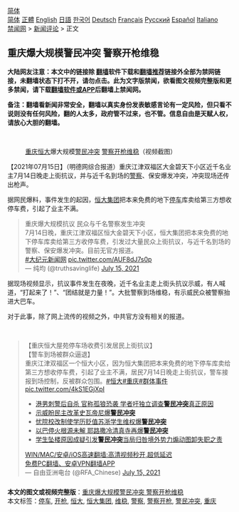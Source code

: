  <!-- 面包屑导航 --> <div class="breadcrumb"><!-- GTranslate: https://gtranslate.io/ -->  <div class="switcher notranslate">  <div class="selected">  <a href="#" onclick="return false;"> 简体</a>  </div>  <div class="option">  <a href="https://www.bannedbook.org" onclick="doGTranslate('zh-CN|zh-CN');jQuery('div.switcher div.selected a').html(jQuery(this).html());return false;" title="简体中文" class="nturl selected"> 简体</a>  <a href="https://www.bannedbook.org/zh-tw/" onclick="doGTranslate('zh-CN|zh-TW');jQuery('div.switcher div.selected a').html(jQuery(this).html());return false;" title="繁體中文" class="nturl"> 正體</a>  <a href="https://www.bannedbook.org/en/" onclick="doGTranslate('zh-CN|en');jQuery('div.switcher div.selected a').html(jQuery(this).html());return false;" title="English" class="nturl"> English</a>  <a href="https://www.bannedbook.org/ja/" onclick="doGTranslate('zh-CN|ja');jQuery('div.switcher div.selected a').html(jQuery(this).html());return false;" title="日本語" class="nturl"> 日語</a>  <a href="https://www.bannedbook.org/ko/" onclick="doGTranslate('zh-CN|ko');jQuery('div.switcher div.selected a').html(jQuery(this).html());return false;" title="한국어" class="nturl"> 한국어</a>  <a href="https://www.bannedbook.org/de/" onclick="doGTranslate('zh-CN|de');jQuery('div.switcher div.selected a').html(jQuery(this).html());return false;" title="Deutsch" class="nturl"> Deutsch</a>  <a href="https://www.bannedbook.org/fr/" onclick="doGTranslate('zh-CN|fr');jQuery('div.switcher div.selected a').html(jQuery(this).html());return false;" title="Français" class="nturl"> Français</a>  <a href="https://www.bannedbook.org/ru/" onclick="doGTranslate('zh-CN|ru');jQuery('div.switcher div.selected a').html(jQuery(this).html());return false;" title="Русский" class="nturl"> Русский</a>  <a href="https://www.bannedbook.org/es/" onclick="doGTranslate('zh-CN|es');jQuery('div.switcher div.selected a').html(jQuery(this).html());return false;" title="Español" class="nturl"> Español</a>  <a href="https://www.bannedbook.org/it/" onclick="doGTranslate('zh-CN|it');jQuery('div.switcher div.selected a').html(jQuery(this).html());return false;" title="Italiano" class="nturl"> Italiano</a>  </div>  </div>      <div class='breadcrumb-sub'><!-- Breadcrumb NavXT 6.3.0 --> <a href="https://www.bannedbook.org/" class="home">禁闻网</a> &gt; <a href="https://www.bannedbook.org/bnews/comments/" class="category">新闻评论</a> &gt; 正文</div></div><h2>重庆爆大规模警民冲突 警察开枪维稳</h2> <p class="notice"><b>大陆网友注意：本文中的链接除 <a href="https://github.com/bannedbook/fanqiang" >翻墙</a>软件下载和<a href="https://github.com/killgcd/justmysocks/blob/master/README.md">翻墙推荐</a>链接外全部为禁网链接，未翻墙状态下打不开，请勿点击。此为文字版禁闻，欲看图文视频完整版和更多禁闻，请下载<a href="https://github.com/bannedbook/fanqiang">翻墙软件或APP</a>后翻墙上禁闻网。</p><p>备注：翻墙看新闻非常安全，翻墙以真实身份发表敏感言论有一定风险，但只看不说则没有任何风险，翻的人太多，政府管不过来，也不管。信息自由是天赋人权，请放心大胆的翻墙。</b></p>  <div class="entry"> <br /> <figure><a href="https://i0.wp.com/upload-images-bucket-v64rleca837do.s3.eu-west-1.amazonaws.com/wp-content/uploads/2021/07/15192850/Screen-Shot-2021-07-15-at-15.28.10.png?fit=458%2C734&#038;ssl=1" data-caption="重庆恒大爆大规模警民冲突  警察开枪维稳（视频截图）"></a><figcaption class="wp-caption-text"><a href="https://www.bannedbook.org/bnews/tag/%e9%87%8d%e5%ba%86/" class="st_tag internal_tag" rel="tag" title="标签 重庆 下的日志">重庆</a><a href="https://www.bannedbook.org/bnews/tag/%E6%81%92%E5%A4%A7/" class="st_tag internal_tag" rel="tag" title="标签 恒大 下的日志">恒大</a>爆大规模<a href="https://www.bannedbook.org/bnews/tag/%e8%ad%a6%e6%b0%91%e5%86%b2%e7%aa%81/" class="st_tag internal_tag" rel="tag" title="标签 警民冲突 下的日志">警民冲突</a>  <a href="https://www.bannedbook.org/bnews/tag/%E8%AD%A6%E5%AF%9F%E5%BC%80%E6%9E%AA/" class="st_tag internal_tag" rel="tag" title="标签 警察开枪 下的日志">警察开枪</a><a href="https://www.bannedbook.org/bnews/tag/%e7%bb%b4%e7%a8%b3/" class="st_tag internal_tag" rel="tag" title="标签 维稳 下的日志">维稳</a>（视频截图）</figcaption></figure> <p>【2021年07月15日】（明德网综合报道）重庆江津双福区大金碧天下小区近千名业主7月14日晚走上街抗议，并与近千名到场的<a href="https://www.bannedbook.org/bnews/tag/%e8%ad%a6%e5%af%9f/" class="st_tag internal_tag" rel="tag" title="标签 警察 下的日志">警察</a>、保安爆发冲突，冲突现场还传出枪声。</p> <p>据网民爆料，事件发生的起因，<a href="https://www.bannedbook.org/bnews/tag/%E6%81%92%E5%A4%A7%E9%9B%86%E5%9B%A2/" class="st_tag internal_tag" rel="tag" title="标签 恒大集团 下的日志">恒大集团</a>把本来免费的地下<a href="https://www.bannedbook.org/bnews/tag/%E5%81%9C%E8%BD%A6/" class="st_tag internal_tag" rel="tag" title="标签 停车 下的日志">停车</a>库卖给第三方想收停车费，引起了业主不满。</p>  <blockquote class="twitter-tweet" data-width="550" data-dnt="true"> 重庆爆大规模抗议    民众与千名警察发生冲突<br/> 7月14日晚，重庆江津双福区恒大金碧天下小区，恒大集团把本来免费的地下停车库卖给第三方收停车费，引发过大量民众上街抗议，与近千名到场的警察、保安爆发冲突。目前无官方报道。<br /> <a href="https://twitter.com/hashtag/%E5%A4%A7%E7%B4%80%E5%85%83%E6%96%B0%E8%81%9E%E7%B6%B2?src=hash&amp;ref_src=twsrc%5Etfw">#大纪元新闻网</a> <a href="https://t.co/AUF8dJ7s0p">pic.twitter.com/AUF8dJ7s0p</a><br/> &mdash; 纯均 (@truthsavinglife) <a href="https://twitter.com/truthsavinglife/status/1415633181802381312?ref_src=twsrc%5Etfw">July 15, 2021</a><br/> </blockquote> <p>据现场视频显示，抗议事件发生在夜晚，近千名业主走上街头抗议示威，有人喊道，“打起来了！”、“团结就是力量！”。大批警察到场维稳，有示威民众被警察抬进大巴车。</p> <p>对于此事，除了网上流传的视频之外，中共官方没有相关的报道。</p>  <p>&nbsp;</p> <blockquote class="twitter-tweet" data-width="550" data-dnt="true"> 【重庆恒大屋苑停车场收费引发居民上街抗议】<br />【警车到场被群众逼退】<br/> 重庆江津双福区一个恒大小区，因为恒大集团把本来免费的地下停车库卖给第三方想收停车费，引起了业主不满，居民7月14日晚走上街抗议，警车接报到场控制，反被群众包围。<a href="https://twitter.com/hashtag/%E6%81%92%E5%A4%A7?src=hash&amp;ref_src=twsrc%5Etfw">#恒大</a><a href="https://twitter.com/hashtag/%E9%87%8D%E5%BA%86?src=hash&amp;ref_src=twsrc%5Etfw">#重庆</a><a href="https://twitter.com/hashtag/%E7%BE%A4%E4%BD%93%E4%BA%8B%E4%BB%B6?src=hash&amp;ref_src=twsrc%5Etfw">#群体事件</a> <a href="https://t.co/4kS1EGjXpI">pic.twitter.com/4kS1EGjXpI</a><br/> <ul class='op-related-articles' title='相关阅读'> <li><a href='https://www.bannedbook.org/bnews/taiwannews/20210702/1578928.html' target='_blank'>港男刺警后自杀 官称孤狼恐袭 学者吁独立调查<b>警民冲突</b>真正原因</a></li> <li><a href='https://www.bannedbook.org/bnews/baitai/20210621/1571098.html' target='_blank'>示威盼民主改革史瓦帝尼爆<b>警民冲突</b></a></li> <li><a href='https://www.bannedbook.org/bnews/baitai/20210608/1562803.html' target='_blank'>忧院校改制使学历贬值苏浙学生维权爆<b>警民冲突</b></a></li> <li><a href='https://www.bannedbook.org/bnews/comments/20210523/1552005.html' target='_blank'>以巴停火根源未解 耶路撒冷清真寺再爆<b>警民冲突</b></a></li> <li><a href='https://www.bannedbook.org/bnews/baitai/20210512/1545070.html' target='_blank'>学生坠楼原因成疑引发<b>警民冲突</b>当局归咎境外势力煽动图卸失职之责</a></li> </ul>  <a href="https://github.com/bannedbook/fanqiang/wiki/V2ray%E6%9C%BA%E5%9C%BA" target="_blank">WIN/MAC/安卓/iOS高速翻墙:高清视频秒开,超低延迟</a><br/> <a href="https://github.com/bannedbook/fanqiang/wiki/%E7%A6%81%E9%97%BB%E7%BD%91%E5%AE%89%E5%8D%93%E7%BF%BB%E5%A2%99%E6%96%B0%E9%97%BBAPP" target="_blank">免费PC翻墙、安卓VPN翻墙APP</a><br/>&mdash; 自由亚洲电台 (@RFA_Chinese) <a href="https://twitter.com/RFA_Chinese/status/1415545671424253953?ref_src=twsrc%5Etfw">July 15, 2021</a><br/> </blockquote> </p> <a name='sharetosocial'></a>  <div style="margin-bottom:5px;padding-bottom:5px;clear:both"> <div id="archive-pix-1" class="banner-ads"> <!-- AuctionX Display platform tag START --> <div id="26318x728x90x621x_ADSLOT2" clicktrack="%%CLICK_URL_ESC%%"></div> <!-- AuctionX Display platform tag END --> </div> <div id="archive-pix-2" class="banner-ads"> <!-- AuctionX Display platform tag START --> <div id="26315x300x250x621x_ADSLOT2" clicktrack="%%CLICK_URL_ESC%%"></div> <!-- AuctionX Display platform tag END --> </div> </div>    <div id="archive-pix-1" class="banner-ads"> <!-- AuctionX Display platform tag START --> <div id="26318x728x90x621x_ADSLOT3" clicktrack="%%CLICK_URL_ESC%%"></div> <!-- AuctionX Display platform tag END --> </div> <div><b>本文的图文或视频完整版</b>：<a href='https://www.bannedbook.org/bnews/comments/20210716/1587996.html'>重庆爆大规模警民冲突 警察开枪维稳</a></div>  </div><!--END ENTRY--> <div class="postfooter"> <div>本文标签：<a href="https://www.bannedbook.org/bnews/tag/%E5%81%9C%E8%BD%A6/" rel="tag">停车</a>, <a href="https://www.bannedbook.org/bnews/tag/%E5%BC%80%E6%9E%AA/" rel="tag">开枪</a>, <a href="https://www.bannedbook.org/bnews/tag/%E6%81%92%E5%A4%A7/" rel="tag">恒大</a>, <a href="https://www.bannedbook.org/bnews/tag/%E6%81%92%E5%A4%A7%E9%9B%86%E5%9B%A2/" rel="tag">恒大集团</a>, <a href="https://www.bannedbook.org/bnews/tag/%e7%bb%b4%e7%a8%b3/" rel="tag">维稳</a>, <a href="https://www.bannedbook.org/bnews/tag/%e8%ad%a6%e5%af%9f/" rel="tag">警察</a>, <a href="https://www.bannedbook.org/bnews/tag/%E8%AD%A6%E5%AF%9F%E5%BC%80%E6%9E%AA/" rel="tag">警察开枪</a>, <a href="https://www.bannedbook.org/bnews/tag/%e8%ad%a6%e6%b0%91%e5%86%b2%e7%aa%81/" rel="tag">警民冲突</a>, <a href="https://www.bannedbook.org/bnews/tag/%e9%87%8d%e5%ba%86/" rel="tag">重庆</a></div>  </div><!--END POSTFOOTER--> 